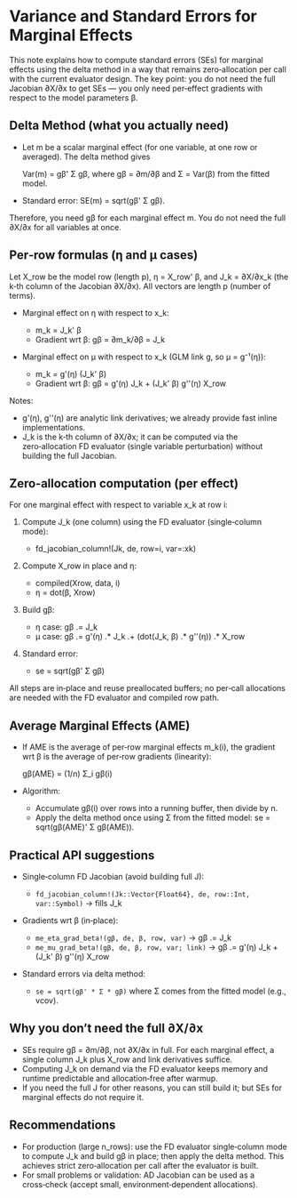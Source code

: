 # Variance and Standard Errors for Marginal Effects

This note explains how to compute standard errors (SEs) for marginal effects using the delta method in a way that remains zero‑allocation per call with the current evaluator design. The key point: you do not need the full Jacobian ∂X/∂x to get SEs — you only need per‑effect gradients with respect to the model parameters β.

## Delta Method (what you actually need)

- Let m be a scalar marginal effect (for one variable, at one row or averaged). The delta method gives
  
  Var(m) = gβ' Σ gβ,   where gβ = ∂m/∂β and Σ = Var(β) from the fitted model.

- Standard error: SE(m) = sqrt(gβ' Σ gβ).

Therefore, you need gβ for each marginal effect m. You do not need the full ∂X/∂x for all variables at once.

## Per‑row formulas (η and μ cases)

Let X_row be the model row (length p), η = X_row' β, and J_k = ∂X/∂x_k (the k‑th column of the Jacobian ∂X/∂x). All vectors are length p (number of terms).

- Marginal effect on η with respect to x_k:
  - m_k = J_k' β
  - Gradient wrt β: gβ = ∂m_k/∂β = J_k

- Marginal effect on μ with respect to x_k (GLM link g, so μ = g⁻¹(η)):
  - m_k = g'(η) (J_k' β)
  - Gradient wrt β: gβ = g'(η) J_k + (J_k' β) g''(η) X_row

Notes:
- g'(η), g''(η) are analytic link derivatives; we already provide fast inline implementations.
- J_k is the k‑th column of ∂X/∂x; it can be computed via the zero‑allocation FD evaluator (single variable perturbation) without building the full Jacobian.

## Zero‑allocation computation (per effect)

For one marginal effect with respect to variable x_k at row i:

1) Compute J_k (one column) using the FD evaluator (single‑column mode):
   - fd_jacobian_column!(Jk, de, row=i, var=:xk)

2) Compute X_row in place and η:
   - compiled(Xrow, data, i)
   - η = dot(β, Xrow)

3) Build gβ:
   - η case: gβ .= J_k
   - μ case: gβ .= g'(η) .* J_k .+ (dot(J_k, β) .* g''(η)) .* X_row

4) Standard error:
   - se = sqrt(gβ' Σ gβ)

All steps are in‑place and reuse preallocated buffers; no per‑call allocations are needed with the FD evaluator and compiled row path.

## Average Marginal Effects (AME)

- If AME is the average of per‑row marginal effects m_k(i), the gradient wrt β is the average of per‑row gradients (linearity):
  
  gβ(AME) = (1/n) Σ_i gβ(i)

- Algorithm:
  - Accumulate gβ(i) over rows into a running buffer, then divide by n.
  - Apply the delta method once using Σ from the fitted model: se = sqrt(gβ(AME)' Σ gβ(AME)).

## Practical API suggestions

- Single‑column FD Jacobian (avoid building full J):
  - `fd_jacobian_column!(Jk::Vector{Float64}, de, row::Int, var::Symbol)` → fills J_k

- Gradients wrt β (in‑place):
  - `me_eta_grad_beta!(gβ, de, β, row, var)` → gβ .= J_k
  - `me_mu_grad_beta!(gβ, de, β, row, var; link)` → gβ .= g'(η) J_k + (J_k' β) g''(η) X_row

- Standard errors via delta method:
  - `se = sqrt(gβ' * Σ * gβ)` where Σ comes from the fitted model (e.g., vcov).

## Why you don’t need the full ∂X/∂x

- SEs require gβ = ∂m/∂β, not ∂X/∂x in full. For each marginal effect, a single column J_k plus X_row and link derivatives suffice.
- Computing J_k on demand via the FD evaluator keeps memory and runtime predictable and allocation‑free after warmup.
- If you need the full J for other reasons, you can still build it; but SEs for marginal effects do not require it.

## Recommendations

- For production (large n_rows): use the FD evaluator single‑column mode to compute J_k and build gβ in place; then apply the delta method. This achieves strict zero‑allocation per call after the evaluator is built.
- For small problems or validation: AD Jacobian can be used as a cross‑check (accept small, environment‑dependent allocations).
